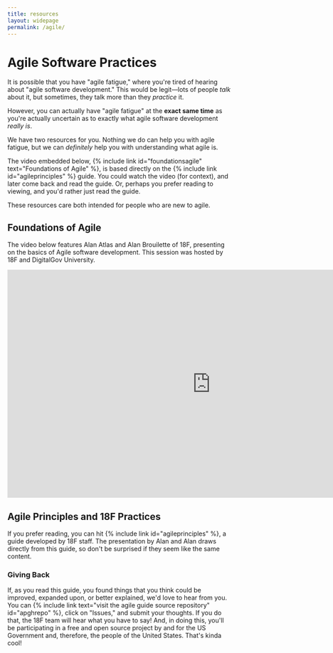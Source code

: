 ```yaml
---
title: resources
layout: widepage
permalink: /agile/
---
```


# Agile Software Practices

It is possible that you have "agile fatigue," where you're tired of hearing about "agile software development." This would be legit&mdash;lots of people *talk* about it, but sometimes, they talk more than they *practice* it.

However, you can actually have "agile fatigue" at the **exact same time** as you're actually uncertain as to exactly what agile software development *really is*. 

We have two resources for you. Nothing we do can help you with agile fatigue, but we can *definitely* help you with understanding what agile is.

The video embedded below, {% include link id="foundationsagile" text="Foundations of Agile" %}, is based directly on the {% include link id="agileprinciples" %} guide. You could watch the video (for context), and later come back and read the guide. Or, perhaps you prefer reading to viewing, and you'd rather just read the guide. 

These resources care both intended for people who are new to agile.

## Foundations of Agile

The video below features Alan Atlas and Alan Brouilette of 18F, presenting on the basics of Agile software development. This session was hosted by 18F and DigitalGov University.

<iframe width="912" height="513" src="https://www.youtube.com/embed/MRfsXVOicC8" frameborder="0" allow="accelerometer; autoplay; clipboard-write; encrypted-media; gyroscope; picture-in-picture" allowfullscreen></iframe>

## Agile Principles and 18F Practices

If you prefer reading, you can hit {% include link id="agileprinciples" %}, a guide developed by 18F staff. The presentation by Alan and Alan draws directly from this guide, so don't be surprised if they seem like the same content. 

### Giving Back

If, as you read this guide, you found things that you think could be improved, expanded upon, or better explained, we'd love to hear from you. You can {% include link text="visit the agile guide source repository" id="apghrepo" %}, click on "Issues," and submit your thoughts. If you do that, the 18F team will hear what you have to say! And, in doing this, you'll be participating in a free and open source project by and for the US Government and, therefore, the people of the United States. That's kinda cool!

